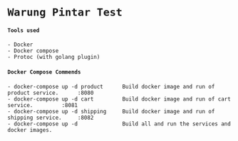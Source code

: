 # **`Warung Pintar Test`**

#### **`Tools used`**
    - Docker
    - Docker compose
    - Protoc (with golang plugin)

#### **`Docker Compose Commends`**
    - docker-compose up -d product      Build docker image and run of product service.      :8080
    - docker-compose up -d cart         Build docker image and run of cart service.         :8081
    - docker-compose up -d shipping     Build docker image and run of shipping service.     :8082
    - docker-compose up -d              Build all and run the services and docker images.
    